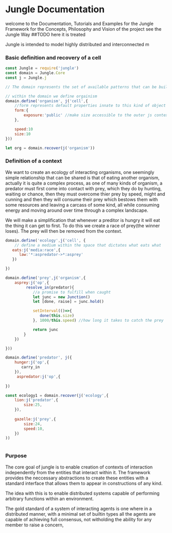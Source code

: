 # Jungle Documentation

welcome to the Documentation, Tutorials and Examples for the Jungle Framework for the Concepts, Philosophy and Vision of the project see the Jungle Way \#\#TODO here it is treated

Jungle is intended to model highly distributed and interconnected m

### Basic definition and recovery of a cell

```js
const Jungle = require('jungle')
const domain = Jungle.Core
const j = Jungle.j

// The domain represents the set of available patterns that can be built in a context

// within the domain we define orgainism
domain.define('organism', j('cell',{
    //form represents default properties innate to this kind of object
    form:{
        exposure:'public' //make size accessible to the outer js context
    },

    speed:10
    size:10  
}))

let org = domain.recover(j('organism'))
```

### Definition of a context

We want to create an ecology of interacting organisms, one seemingly simple relationship that can be shared is that of eating another organism,  actually it is quite a complex process, as one of many kinds of organism, a predator must first come into contact with prey, which they do by hunting, waiting or chance, then they must overcome thier prey by speed, might and cunning and then they will consume their prey which bestows them with some resources and leaving a carcass of some kind, all while consuming energy and moving around over time through a complex landscape.

We will make a simplification that  whenever a preditor is hungry it will eat the thing it can get to first. To do this we create a race of prey\(the winner loses\). The prey will then be removed from the context. 

```js
domain.define('ecology',j('cell', {
    // define a medium within the space that dictates what eats what
   eats:j('media:race',{
      law:'*:aspredator->*:asprey'
   })

})

domain.define('prey',j('organism',{
    asprey:j('op',{
         resolve_in(predator){
            //a promise to fulfill when caught
            let junc = new Junction()
            let [done, raise] = junc.hold()

            setInterval(()=>{
               done(this.size)
            }, 1000/this.speed) //how long it takes to catch the prey

            return junc
        }
    })

}))

domain.define('predator', j({
    hunger:j('op',{
       carry_in 
    }),
     aspredator:j('op',{
    
})

const ecology1 = domain.recover(j('ecology',{    
    lion:j('predator',{
        size:25,
    }),
    
    gazelle:j('prey',{
        size:24,
        speed:10,
    })
))



```

### Purpose

The core goal of jungle is to enable creation of contexts of interaction independently from the entities that interact within it. The framework provides the neccessary abstractions to create these entities with a standard interface that allows them to appear in constructions of any kind.

The idea with this is to enable distributed systems capable of performing arbitrary functions within an environment.

The gold standard of a system of interacting agents is one where in a distributed manner, with a minimal set of builtin types all the agents are capable of achieving full consensus, not witholding the ability for any member to raise a concern,

